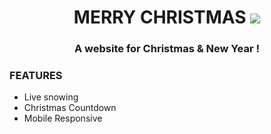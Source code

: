 <h1 align="center">MERRY CHRISTMAS <img src="https://img.icons8.com/external-justicon-lineal-color-justicon/30/000000/external-santa-hat-christmas-day-justicon-lineal-color-justicon.png"/></h1>
<h3 align="center"> A website for Christmas & New Year !</h3>
<h3>FEATURES</h3>
<ul>
<li>Live snowing </li>
<li>Christmas Countdown</li>
<li>Mobile Responsive</li>
</ul>


